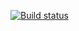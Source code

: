 [![Build status](https://ci.appveyor.com/api/projects/status/uwhegbd26rd082hu/branch/master?svg=true)](https://ci.appveyor.com/project/CRASH3000/netoautotest-2-3-2/branch/master)
